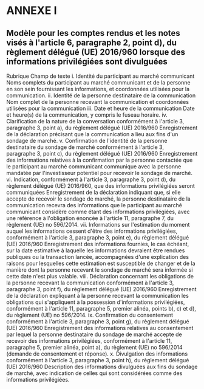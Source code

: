 # ANNEXE I

## Modèle pour les comptes rendus et les notes visés à l'article 6, paragraphe 2, point d), du règlement délégué (UE) 2016/960 lorsque des informations privilégiées sont divulguées

Rubrique Champ de texte i. Identité du participant au marché communicant Noms complets du participant au marché communicant et de la personne en son sein fournissant les informations, et coordonnées utilisées pour la communication. ii. Identité de la personne destinataire de la communication Nom complet de la personne recevant la communication et coordonnées utilisées pour la communication iii. Date et heure de la communication Date et heure(s) de la communication, y compris le fuseau horaire. iv. Clarification de la nature de la conversation conformément à l'article 3, paragraphe 3, point a), du règlement délégué (UE) 2016/960 Enregistrement de la déclaration précisant que la communication a lieu aux fins d'un sondage de marché. v. Confirmation de l'identité de la personne destinataire du sondage de marché conformément à l'article 3, paragraphe 3, point c), du règlement délégué (UE) 2016/960 Enregistrement des informations relatives à la confirmation par la personne contactée que le participant au marché communicant communique avec la personne mandatée par l'investisseur potentiel pour recevoir le sondage de marché. vi. Indication, conformément à l'article 3, paragraphe 3, point d), du règlement délégué (UE) 2016/960, que des informations privilégiées seront communiquées Enregistrement de la déclaration indiquant que, si elle accepte de recevoir le sondage de marché, la personne destinataire de la communication recevra des informations que le participant au marché communicant considère comme étant des informations privilégiées, avec une référence à l'obligation énoncée à l'article 11, paragraphe 7, du règlement (UE) no 596/2014. vii. Informations sur l'estimation du moment auquel les informations cessent d'être des informations privilégiées, conformément à l'article 3, paragraphe 3, point e), du règlement délégué (UE) 2016/960 Enregistrement des informations fournies, le cas échéant, sur la date estimative à laquelle les informations devraient être rendues publiques ou la transaction lancée, accompagnées d'une explication des raisons pour lesquelles cette estimation est susceptible de changer et de la manière dont la personne recevant le sondage de marché sera informée si cette date n'est plus valable. viii. Déclaration concernant les obligations de la personne recevant la communication conformément à l'article 3, paragraphe 3, point f), du règlement délégué (UE) 2016/960 Enregistrement de la déclaration expliquant à la personne recevant la communication les obligations qui s'appliquent à la possession d'informations privilégiées, conformément à l'article 11, paragraphe 5, premier alinéa, points b), c) et d), du règlement (UE) no 596/2014. ix. Confirmation du consentement conformément à l'article 3, paragraphe 3, point g), du règlement délégué (UE) 2016/960 Enregistrement des informations relatives au consentement par lequel la personne destinataire du sondage de marché accepte de recevoir des informations privilégiées, conformément à l'article 11, paragraphe 5, premier alinéa, point a), du règlement (UE) no 596/2014 (demande de consentement et réponse). x. Divulgation des informations conformément à l'article 3, paragraphe 3, point h), du règlement délégué (UE) 2016/960 Description des informations divulguées aux fins du sondage de marché, avec indication de celles qui sont considérées comme des informations privilégiées.

